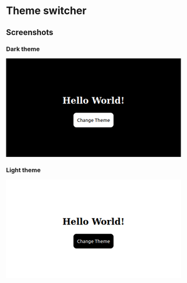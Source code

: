 # Theme switcher

## Screenshots

### Dark theme
![Dark](./Dark.png)

### Light theme
![Light](./Light.png)
